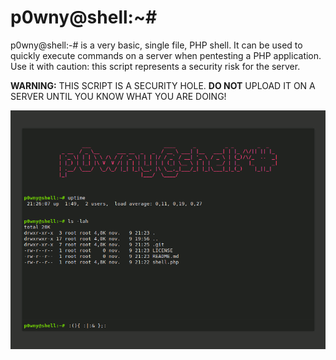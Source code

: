 # p0wny@shell:~#

p0wny@shell:-# is a very basic, single file, PHP shell. It can be used to quickly execute commands on a server when pentesting a PHP application. Use it with caution: this script represents a security risk for the server.

**WARNING:** THIS SCRIPT IS A SECURITY HOLE. **DO NOT** UPLOAD IT ON A SERVER UNTIL YOU KNOW WHAT YOU ARE DOING!

![Screenshot](./screenshot.png)
